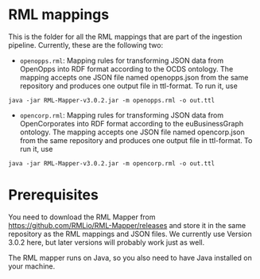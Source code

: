 # RML mappings
This is the folder for all the RML mappings that are part of the ingestion pipeline. Currently, these are the following two:

* `openopps.rml`: Mapping rules for transforming JSON data from OpenOpps into RDF format according to the OCDS ontology.
The mapping accepts one JSON file named openopps.json from the same repository and produces one output file in ttl-format. To run it, use 
```
java -jar RML-Mapper-v3.0.2.jar -m openopps.rml -o out.ttl
```
*  `opencorp.rml`: Mapping rules for transforming JSON data from OpenCorporates into RDF format according to the euBusinessGraph ontology.
The mapping accepts one JSON file named opencorp.json from the same repository and produces one output file in ttl-format. To run it, use 
```
java -jar RML-Mapper-v3.0.2.jar -m opencorp.rml -o out.ttl
```

# Prerequisites

You need to download the RML Mapper from https://github.com/RMLio/RML-Mapper/releases and store it in the same repository as the RML mappings and JSON files. We currently use Version 3.0.2 here, but later versions will probably work just as well. 

The RML mapper runs on Java, so you also need to have Java installed on your machine.
